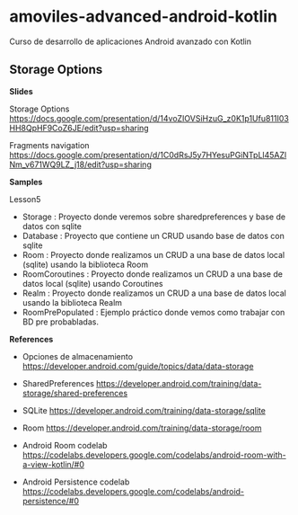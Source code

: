 # amoviles-advanced-android-kotlin
Curso de desarrollo de aplicaciones Android avanzado con Kotlin

## Storage Options

**Slides**

Storage Options https://docs.google.com/presentation/d/14voZIOVSiHzuG_z0K1p1Ufu811I03HH8QpHF9CoZ6JE/edit?usp=sharing

Fragments navigation https://docs.google.com/presentation/d/1C0dRsJ5y7HYesuPGiNTpLl45AZlNm_v671WQ9LZ_j18/edit?usp=sharing

**Samples**

Lesson5

- Storage : Proyecto donde veremos sobre sharedpreferences y base de datos con sqlite
- Database : Proyecto que contiene un CRUD usando base de datos con sqlite
- Room : Proyecto donde realizamos un CRUD a una base de datos local (sqlite) usando la biblioteca Room
- RoomCoroutines : Proyecto donde realizamos un CRUD a una base de datos local (sqlite) usando Coroutines
- Realm : Proyecto donde realizamos un CRUD a una base de datos local usando la biblioteca Realm
- RoomPrePopulated : Ejemplo práctico donde vemos como trabajar con BD pre probabladas.

**References**

- Opciones de almacenamiento https://developer.android.com/guide/topics/data/data-storage

- SharedPreferences https://developer.android.com/training/data-storage/shared-preferences

- SQLite https://developer.android.com/training/data-storage/sqlite

- Room https://developer.android.com/training/data-storage/room

- Android Room codelab https://codelabs.developers.google.com/codelabs/android-room-with-a-view-kotlin/#0

- Android Persistence codelab https://codelabs.developers.google.com/codelabs/android-persistence/#0


